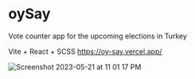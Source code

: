 # oySay
Vote counter app for the upcoming elections in Turkey

Vite + React + SCSS
https://oy-say.vercel.app/

![Screenshot 2023-05-21 at 11 01 17 PM](https://github.com/K2adir/oySay/assets/1120278/c6054128-25cd-45ca-88dc-d9ae92ee8e4a)
